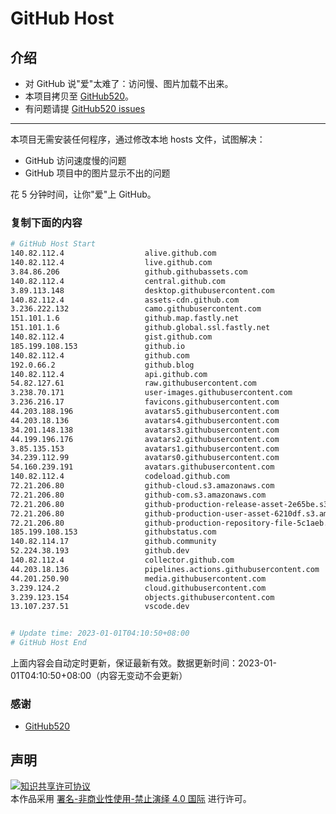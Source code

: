 # GitHub Host
## 介绍
- 对 GitHub 说"爱"太难了：访问慢、图片加载不出来。
- 本项目拷贝至 [GitHub520](https://github.com/521xueweihan/GitHub520)。
- 有问题请提 [GitHub520 issues](https://github.com/521xueweihan/GitHub520/issues/new)

---

本项目无需安装任何程序，通过修改本地 hosts 文件，试图解决：
- GitHub 访问速度慢的问题
- GitHub 项目中的图片显示不出的问题

花 5 分钟时间，让你"爱"上 GitHub。

### 复制下面的内容
```bash
# GitHub Host Start
140.82.112.4                  alive.github.com
140.82.112.4                  live.github.com
3.84.86.206                   github.githubassets.com
140.82.112.4                  central.github.com
3.89.113.148                  desktop.githubusercontent.com
140.82.112.4                  assets-cdn.github.com
3.236.222.132                 camo.githubusercontent.com
151.101.1.6                   github.map.fastly.net
151.101.1.6                   github.global.ssl.fastly.net
140.82.112.4                  gist.github.com
185.199.108.153               github.io
140.82.112.4                  github.com
192.0.66.2                    github.blog
140.82.112.4                  api.github.com
54.82.127.61                  raw.githubusercontent.com
3.238.70.171                  user-images.githubusercontent.com
3.236.216.17                  favicons.githubusercontent.com
44.203.188.196                avatars5.githubusercontent.com
44.203.18.136                 avatars4.githubusercontent.com
34.201.148.138                avatars3.githubusercontent.com
44.199.196.176                avatars2.githubusercontent.com
3.85.135.153                  avatars1.githubusercontent.com
34.239.112.99                 avatars0.githubusercontent.com
54.160.239.191                avatars.githubusercontent.com
140.82.112.4                  codeload.github.com
72.21.206.80                  github-cloud.s3.amazonaws.com
72.21.206.80                  github-com.s3.amazonaws.com
72.21.206.80                  github-production-release-asset-2e65be.s3.amazonaws.com
72.21.206.80                  github-production-user-asset-6210df.s3.amazonaws.com
72.21.206.80                  github-production-repository-file-5c1aeb.s3.amazonaws.com
185.199.108.153               githubstatus.com
140.82.114.17                 github.community
52.224.38.193                 github.dev
140.82.112.4                  collector.github.com
44.203.18.136                 pipelines.actions.githubusercontent.com
44.201.250.90                 media.githubusercontent.com
3.239.124.2                   cloud.githubusercontent.com
3.239.123.154                 objects.githubusercontent.com
13.107.237.51                 vscode.dev


# Update time: 2023-01-01T04:10:50+08:00
# GitHub Host End

```
上面内容会自动定时更新，保证最新有效。数据更新时间：2023-01-01T04:10:50+08:00（内容无变动不会更新）

### 感谢

- [GitHub520](https://github.com/521xueweihan/GitHub520)

## 声明
<a rel="license" href="https://creativecommons.org/licenses/by-nc-nd/4.0/deed.zh"><img alt="知识共享许可协议" style="border-width: 0" src="https://licensebuttons.net/l/by-nc-nd/4.0/88x31.png"></a><br>本作品采用 <a rel="license" href="https://creativecommons.org/licenses/by-nc-nd/4.0/deed.zh">署名-非商业性使用-禁止演绎 4.0 国际</a> 进行许可。